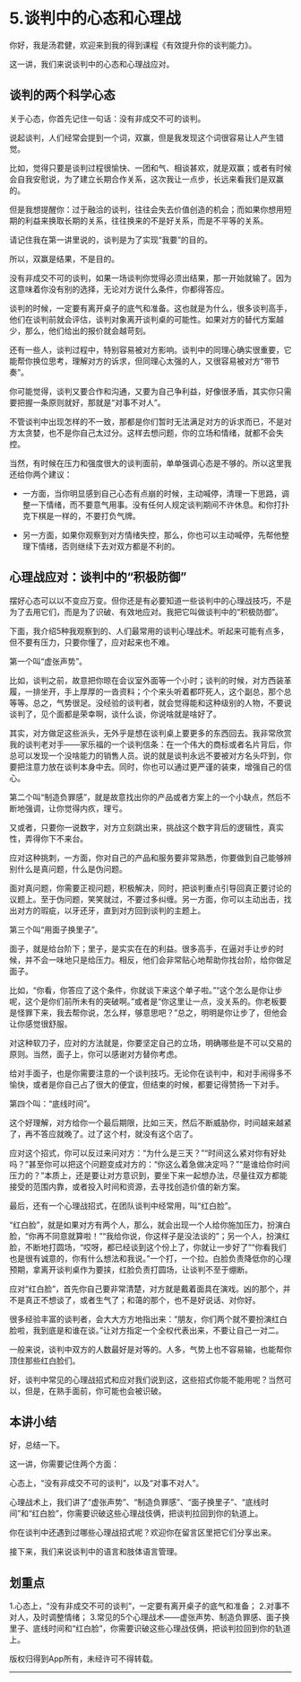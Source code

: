 # 5.谈判中的心态和心理战

你好，我是汤君健，欢迎来到我的得到课程《有效提升你的谈判能力》。

这一讲，我们来说谈判中的心态和心理战应对。

## 谈判的两个科学心态

关于心态，你首先记住一句话：没有非成交不可的谈判。

说起谈判，人们经常会提到一个词，双赢，但是我发现这个词很容易让人产生错觉。

比如，觉得只要是谈判过程很愉快、一团和气、相谈甚欢，就是双赢；或者有时候会自我安慰说，为了建立长期合作关系，这次我让一点步，长远来看我们是双赢的。

但是我想提醒你：过于融洽的谈判，往往会失去价值创造的机会；而如果你想用短期的利益来换取长期的关系，往往换来的不是好关系，而是不平等的关系。

请记住我在第一讲里说的，谈判是为了实现“我要”的目的。

所以，双赢是结果，不是目的。

没有非成交不可的谈判，如果一场谈判你觉得必须出结果，那一开始就输了。因为这意味着你没有别的选择，无论对方说什么条件，你都得答应。

谈判的时候，一定要有离开桌子的底气和准备。这也就是为什么，很多谈判高手，他们在谈判前就会评估，谈判对象离开谈判桌的可能性。如果对方的替代方案越少，那么，他们给出的报价就会越苛刻。

还有一些人，谈判过程中，特别容易被对方影响。谈判中的同理心确实很重要，它能帮你换位思考，理解对方的诉求，但同理心太强的人，又很容易被对方“带节奏”。

你可能觉得，谈判又要合作和沟通，又要为自己争利益，好像很矛盾，其实你只需要把握一条原则就好，那就是“对事不对人”。

不管谈判中出现怎样的不一致，那都是你们暂时无法满足对方的诉求而已，不是对方太贪婪，也不是你自己太过分。这样去想问题，你的立场和情绪，就都不会失控。

当然，有时候在压力和强度很大的谈判面前，单单强调心态是不够的。所以这里我还给你两个建议：

* 一方面，当你明显感到自己心态有点崩的时候，主动喊停，清理一下思路，调整一下情绪，而不要意气用事。没有任何人规定谈判期间不许休息。和你打扑克下棋是一样的，不要打负气牌。

* 另一方面，如果你观察到对方情绪失控，那么，你也可以主动喊停，先帮他整理下情绪，否则继续下去对双方都是不利的。

## 心理战应对：谈判中的“积极防御”

摆好心态可以以不变应万变。但你还是有必要知道一些谈判中的心理战技巧，不是为了去用它们，而是为了识破、有效地应对。我把它叫做谈判中的“积极防御”。

下面，我介绍5种我观察到的、人们最常用的谈判心理战术。听起来可能有点多，但不要有压力，只要你懂了，应对起来也不难。

第一个叫“虚张声势”。

比如，谈判之前，故意把你晾在会议室外面等一个小时；谈判的时候，对方西装革履，一排坐开，手上厚厚的一沓资料；个个来头听着都吓死人，这个副总，那个总等等。总之，气势很足。没经验的谈判者，就会觉得能和这种级别的人物，不要说谈判了，见个面都是荣幸啊，谈什么谈，你说啥就是啥好了。

其实，对方做足这些派头，无外乎是想在谈判桌上要更多的东西回去。我非常欣赏我的谈判老对手——家乐福的一个谈判信条：在一个伟大的商标或者名片背后，你总可以发现一个没啥能力的销售人员。说的就是谈判永远不要被对方名头吓到，你要把注意力放在谈判本身中去。同时，你也可以通过更严谨的装束，增强自己的信心。

第二个叫“制造负罪感”，就是故意找出你的产品或者方案上的一个小缺点，然后不断地强调，让你觉得内疚，理亏。

又或者，只要你一说数字，对方立刻跳出来，挑战这个数字背后的逻辑性，真实性，弄得你下不来台。

应对这种挑刺，一方面，你对自己的产品和服务要非常熟悉，你要做到自己能够辨别什么是真问题，什么是伪问题。

面对真问题，你需要正视问题，积极解决，同时，把谈判重点引导回真正要讨论的议题上。至于伪问题，笑笑就过，不要过多纠缠。另一方面，你可以主动出击，找出对方的瑕疵，以牙还牙，直到对方回到谈判的主题上。

第三个叫“用面子换里子”。

面子，就是给台阶下；里子，是实实在在的利益。很多高手，在逼对手让步的时候，并不会一味地只是给压力。相反，他们会非常贴心地帮助你找台阶，给你做足面子。

比如，“你看，你答应了这个条件，你就谈下来这个单子啦。”“这个怎么是你让步呢，这个是你们前所未有的突破啊。”或者是“你这里让一点，没关系的。你老板要是怪罪下来，我去帮你说，怎么样，够意思吧？”总之，明明是你让步了，但他会让你感觉很舒服。

对这种软刀子，应对的方法就是，你要坚定自己的立场，明确哪些是不可以交易的原则。当然，面子上，你可以感谢对方替你考虑。

给对手面子，也是你需要注意的一个谈判技巧。无论你在谈判中，和对手闹得多不愉快，或者是你自己占了很大的便宜，但结束的时候，都要记得赞扬一下对手。

第四个叫：“底线时间”。

这个好理解，对方给你一个最后期限，比如三天，然后不断威胁你，时间越来越紧了，再不答应就晚了。过了这个村，就没有这个店了。

应对这个招式，你可以反过来问对方：“为什么是三天？”“时间这么紧对你有好处吗？”甚至你可以把这个问题变成对方的：“你这么着急做决定吗？”“是谁给你时间压力的？”本质上，还是要让对方意识到，要坐下来一起想办法，尽量往双方都能接受的范围内靠，或者投入时间和资源，去寻找创造价值的新方案。

最后，还有一个心理战招式，在团队谈判中经常用，叫“红白脸”。

“红白脸”，就是如果对方有两个人，那么，就会出现一个人给你施加压力，扮演白脸，“你再不同意就算啦！”“我给你说，你这样子是没法谈的”；另一个人，扮演红脸，不断地打圆场，“哎呀，都已经谈到这个份上了，你就让一步好了”“你看我们也是很有诚意的，你有什么想法和我说。”一个打，一个拉。白脸负责降低你的心理预期，拿离开谈判桌作为要挟，红脸负责打圆场，让谈判不至于绷断。

应对“红白脸”，首先你自己要非常清楚，对方就是戴着面具在演戏。凶的那个，并不是真正不想谈了，或者生气了；和蔼的那个，也不是好说话、对你好。

很多经验丰富的谈判者，会大大方方地指出来：“朋友，你们两个就不要扮演红白脸啦，我到底是和谁在谈。”让对方指定一个全权代表出来，不要让自己一对二。

一般来说，谈判中双方的人数最好是对等的。人多，气势上也不容易输，也能帮你顶住那些红白脸们。

好，谈判中常见的心理战招式和应对我们说到这，这些招式你能不能用呢？当然可以，但是，在熟手面前，你可能也会被识破。

## 本讲小结

好，总结一下。

这一讲，你需要记住两个方面：

心态上，“没有非成交不可的谈判”，以及“对事不对人”。

心理战术上，我们讲了“虚张声势”、“制造负罪感”、“面子换里子”、“底线时间”和“红白脸”，你需要识破这些心理战伎俩，把谈判拉回到你的轨道上。

你在谈判中还遇到过哪些心理战招式呢？欢迎你在留言区里把它们分享出来。

接下来，我们来说谈判中的语言和肢体语言管理。

## 划重点

1.心态上，“没有非成交不可的谈判”，一定要有离开桌子的底气和准备；
2.对事不对人，及时调整情绪；
3.常见的5个心理战术——虚张声势、制造负罪感、面子换里子、底线时间和“红白脸”，你需要识破这些心理战伎俩，把谈判拉回到你的轨道上。

版权归得到App所有，未经许可不得转载。

---

